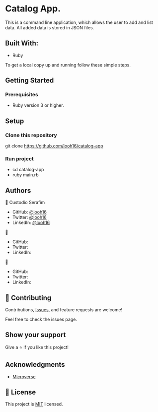 # Catalog App.

This is a command line application, which allows the user to add and list data. All added data is stored in JSON files.


## Built With:

- Ruby


To get a local copy up and running follow these simple steps.

## Getting Started

### Prerequisites
- Ruby version 3 or higher.

## Setup

### Clone this repository
git clone https://github.com/looh16/catalog-app


### Run project
- cd catalog-app
- ruby main.rb


## Authors
👤 Custodio Serafim

- GitHub: [@looh16](https://github.com/looh16)
- Twitter: [@looh16](https://twitter.com/custodiolanga1)
- LinkedIn: [@looh16](https://www.linkedin.com/in/custodio-serafim) 

👤 

- GitHub: []()
- Twitter: []()
- LinkedIn: []()

👤 

- GitHub: []()
- Twitter: []()
- LinkedIn: []()

## 🤝 Contributing

Contributions, [Issues](https://github.com/looh16/catalog-app/issues), and feature requests are welcome!

Feel free to check the issues page.

## Show your support
Give a ⭐️ if you like this project!


## Acknowledgments

- [Microverse](https://www.microverse.org/)


## 📝 License

This project is [MIT](./MIT.md) licensed.
